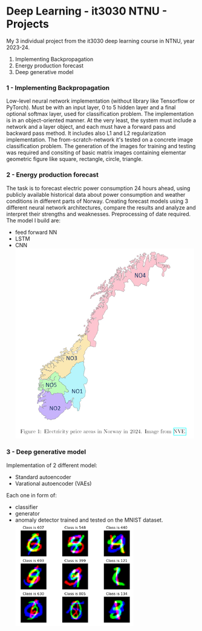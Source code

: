# Deep Learning - it3030 NTNU - Projects
My 3 individual project from the it3030 deep learning course in NTNU, year 2023-24.
1) Implementing Backpropagation
2) Energy production forecast
3) Deep generative model

### 1 - Implementing Backpropagation
Low-level neural network implementation (without library like Tensorflow or PyTorch). 
Must be with an input layer, 0 to 5 hidden layer and a final optional softmax layer, used for classification problem.
The implementation is in an object-oriented manner. At the very least, the system must include a network and a layer object, and each must have a forward pass and backward pass method.
It includes also L1 and L2 regularization implementation.
The from-scratch-network it's tested on a concrete image classification problem.
The generation of the images for training and testing was required and consiting of basic matrix images containing elementar geometric figure like square, rectangle, circle, triangle.

### 2 - Energy production forecast
The task is to forecast electric power consumption 24 hours ahead, using publicly available historical data about power consumption and weather conditions in different parts of Norway.
Creating forecast models using 3 different neural network architectures, compare the results and
analyze and interpret their strengths and weaknesses.
Preprocessing of date required.
The model I build are:
- feed forward NN
- LSTM
- CNN
![norwayreg](./img/electricnorwayregions.png)

### 3 - Deep generative model
Implementation of 2 different model:
- Standard autoencoder
- Varational autoencoder (VAEs)

Each one in form of:
- classifier
- generator
- anomaly detector
trained and tested on the MNIST dataset.
![mnistdataset](./img/mnist.png)
